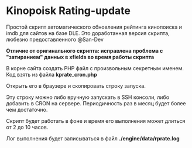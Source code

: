 # Kinopoisk Rating-update
Простой скрипт автоматического обновления рейтинга кинопоиска и imdb для сайтов на базе DLE. Это доработанная версия скрипта, любезно предоставленного @San-Dev

**Отличие от оригинального скрипта: исправлена проблема с "затиранием" данных в xfields во время работы скрипта**

В корне сайта создать PHP файл с произвольным секретным именем. Код взять из файла **kprate_cron.php**

Открыть его в браузере и скопировать строку запуска.

Эту строку можно либо вручную запускать в SSH консоли, либо добавить в CRON на сервере. Периодичность раз в месяц будет более чем достаточно.


Скрипт будет работать в фоне и время его выполнения может длиться от 2 до 10 часов.

Лог выполнения будет записываться в файл **./engine/data/rprate.log**
